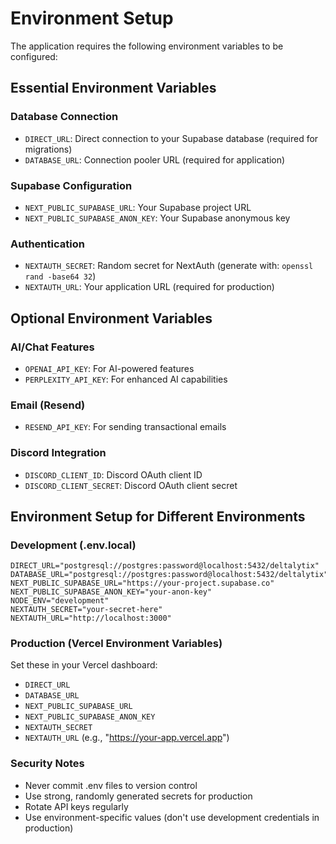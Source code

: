 # Environment Setup

The application requires the following environment variables to be configured:

## Essential Environment Variables

### Database Connection
- `DIRECT_URL`: Direct connection to your Supabase database (required for migrations)
- `DATABASE_URL`: Connection pooler URL (required for application)

### Supabase Configuration  
- `NEXT_PUBLIC_SUPABASE_URL`: Your Supabase project URL
- `NEXT_PUBLIC_SUPABASE_ANON_KEY`: Your Supabase anonymous key

### Authentication
- `NEXTAUTH_SECRET`: Random secret for NextAuth (generate with: `openssl rand -base64 32`)
- `NEXTAUTH_URL`: Your application URL (required for production)

## Optional Environment Variables

### AI/Chat Features
- `OPENAI_API_KEY`: For AI-powered features
- `PERPLEXITY_API_KEY`: For enhanced AI capabilities

### Email (Resend)
- `RESEND_API_KEY`: For sending transactional emails

### Discord Integration
- `DISCORD_CLIENT_ID`: Discord OAuth client ID
- `DISCORD_CLIENT_SECRET`: Discord OAuth client secret

## Environment Setup for Different Environments

### Development (.env.local)
```env
DIRECT_URL="postgresql://postgres:password@localhost:5432/deltalytix"
DATABASE_URL="postgresql://postgres:password@localhost:5432/deltalytix"
NEXT_PUBLIC_SUPABASE_URL="https://your-project.supabase.co"
NEXT_PUBLIC_SUPABASE_ANON_KEY="your-anon-key"
NODE_ENV="development"
NEXTAUTH_SECRET="your-secret-here"
NEXTAUTH_URL="http://localhost:3000"
```

### Production (Vercel Environment Variables)
Set these in your Vercel dashboard:
- `DIRECT_URL`
- `DATABASE_URL`
- `NEXT_PUBLIC_SUPABASE_URL`
- `NEXT_PUBLIC_SUPABASE_ANON_KEY`
- `NEXTAUTH_SECRET`
- `NEXTAUTH_URL` (e.g., "https://your-app.vercel.app")

### Security Notes
- Never commit .env files to version control
- Use strong, randomly generated secrets for production
- Rotate API keys regularly
- Use environment-specific values (don't use development credentials in production)

